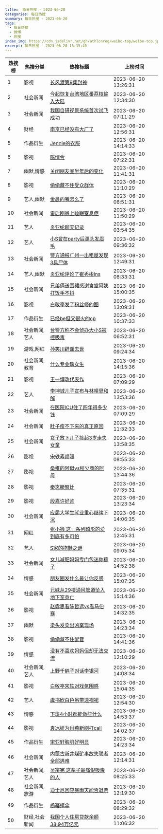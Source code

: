 ```yaml
---
title:  每日热搜 - 2023-06-20
categories: 每日热搜
summary: 每日热搜 - 2023-06-20
tags:
  - 每日热搜
  - 微博
  - 热搜
index_img: https://cdn.jsdelivr.net/gh/athlonreg/weibo-top/weibo-top.jpeg
excerpt: 每日热搜 - 2023-06-20 15:15:40
---
```


| 热搜榜 | 热搜分类 | 热搜标题 | 上榜时间 |
| --- | --- | --- | --- |
| 1 | 影视 | [长风渡第9集封神](https://s.weibo.com/weibo%3Fq%3D%2523%E9%95%BF%E9%A3%8E%E6%B8%A1%E7%AC%AC9%E9%9B%86%E5%B0%81%E7%A5%9E%2523) | 2023-06-20 13:26:31 | 
| 2 | 社会新闻 | [今起恢复台湾地区番荔枝输入大陆](https://s.weibo.com/weibo%3Fq%3D%2523%E4%BB%8A%E8%B5%B7%E6%81%A2%E5%A4%8D%E5%8F%B0%E6%B9%BE%E5%9C%B0%E5%8C%BA%E7%95%AA%E8%8D%94%E6%9E%9D%E8%BE%93%E5%85%A5%E5%A4%A7%E9%99%86%2523) | 2023-06-20 12:34:30 | 
| 3 | 社会新闻 | [我国自研视景系统首次试飞成功](https://s.weibo.com/weibo%3Fq%3D%2523%E6%88%91%E5%9B%BD%E8%87%AA%E7%A0%94%E8%A7%86%E6%99%AF%E7%B3%BB%E7%BB%9F%E9%A6%96%E6%AC%A1%E8%AF%95%E9%A3%9E%E6%88%90%E5%8A%9F%2523) | 2023-06-20 07:11:29 | 
| 4 | 财经 | [南京已经没有大厂了](https://s.weibo.com/weibo%3Fq%3D%2523%E5%8D%97%E4%BA%AC%E5%B7%B2%E7%BB%8F%E6%B2%A1%E6%9C%89%E5%A4%A7%E5%8E%82%E4%BA%86%2523) | 2023-06-20 12:56:31 | 
| 5 | 作品衍生 | [Jennie的衣服](https://s.weibo.com/weibo%3Fq%3D%2523Jennie%E7%9A%84%E8%A1%A3%E6%9C%8D%2523) | 2023-06-20 14:14:33 | 
| 6 | 影视 | [陈情令](https://s.weibo.com/weibo%3Fq%3D%2523%E9%99%88%E6%83%85%E4%BB%A4%2523) | 2023-06-20 07:22:31 | 
| 7 | 幽默,情感 | [关闭朋友圈半年后的变化](https://s.weibo.com/weibo%3Fq%3D%2523%E5%85%B3%E9%97%AD%E6%9C%8B%E5%8F%8B%E5%9C%88%E5%8D%8A%E5%B9%B4%E5%90%8E%E7%9A%84%E5%8F%98%E5%8C%96%2523) | 2023-06-20 11:41:31 | 
| 8 | 影视 | [偷偷藏不住受众群体](https://s.weibo.com/weibo%3Fq%3D%2523%E5%81%B7%E5%81%B7%E8%97%8F%E4%B8%8D%E4%BD%8F%E5%8F%97%E4%BC%97%E7%BE%A4%E4%BD%93%2523) | 2023-06-20 11:10:29 | 
| 9 | 艺人,幽默 | [金晨的嘴怎么了](https://s.weibo.com/weibo%3Fq%3D%2523%E9%87%91%E6%99%A8%E7%9A%84%E5%98%B4%E6%80%8E%E4%B9%88%E4%BA%86%2523) | 2023-06-20 08:51:31 | 
| 10 | 社会新闻 | [霍启刚患上睡眠窒息症](https://s.weibo.com/weibo%3Fq%3D%2523%E9%9C%8D%E5%90%AF%E5%88%9A%E6%82%A3%E4%B8%8A%E7%9D%A1%E7%9C%A0%E7%AA%92%E6%81%AF%E7%97%87%2523) | 2023-06-20 11:50:29 | 
| 11 | 艺人 | [炎亚纶聊天记录](https://s.weibo.com/weibo%3Fq%3D%2523%E7%82%8E%E4%BA%9A%E7%BA%B6%E8%81%8A%E5%A4%A9%E8%AE%B0%E5%BD%95%2523) | 2023-06-20 03:54:35 | 
| 12 | 艺人 | [小S曾在party后漂头发眉毛](https://s.weibo.com/weibo%3Fq%3D%2523%E5%B0%8FS%E6%9B%BE%E5%9C%A8party%E5%90%8E%E6%BC%82%E5%A4%B4%E5%8F%91%E7%9C%89%E6%AF%9B%2523) | 2023-06-20 09:36:32 | 
| 13 | 社会新闻 | [警方通报广州一出租屋发现3具尸体](https://s.weibo.com/weibo%3Fq%3D%2523%E8%AD%A6%E6%96%B9%E9%80%9A%E6%8A%A5%E5%B9%BF%E5%B7%9E%E4%B8%80%E5%87%BA%E7%A7%9F%E5%B1%8B%E5%8F%91%E7%8E%B03%E5%85%B7%E5%B0%B8%E4%BD%93%2523) | 2023-06-20 12:49:31 | 
| 14 | 艺人,幽默 | [炎亚纶评论了崔秀彬ins](https://s.weibo.com/weibo%3Fq%3D%2523%E7%82%8E%E4%BA%9A%E7%BA%B6%E8%AF%84%E8%AE%BA%E4%BA%86%E5%B4%94%E7%A7%80%E5%BD%ACins%2523) | 2023-06-20 08:33:31 | 
| 15 | 社会新闻 | [兄弟俩送围裙感谢食堂阿姨打饭手不抖](https://s.weibo.com/weibo%3Fq%3D%2523%E5%85%84%E5%BC%9F%E4%BF%A9%E9%80%81%E5%9B%B4%E8%A3%99%E6%84%9F%E8%B0%A2%E9%A3%9F%E5%A0%82%E9%98%BF%E5%A7%A8%E6%89%93%E9%A5%AD%E6%89%8B%E4%B8%8D%E6%8A%96%2523) | 2023-06-20 15:00:35 | 
| 16 | 影视 | [白敬亭发了粉丝修的图](https://s.weibo.com/weibo%3Fq%3D%2523%E7%99%BD%E6%95%AC%E4%BA%AD%E5%8F%91%E4%BA%86%E7%B2%89%E4%B8%9D%E4%BF%AE%E7%9A%84%E5%9B%BE%2523) | 2023-06-20 13:09:31 | 
| 17 | 作品衍生 | [已经be但又很火的cp](https://s.weibo.com/weibo%3Fq%3D%2523%E5%B7%B2%E7%BB%8Fbe%E4%BD%86%E5%8F%88%E5%BE%88%E7%81%AB%E7%9A%84cp%2523) | 2023-06-20 10:37:33 | 
| 18 | 社会新闻,艺人 | [台警方称不会侦办大小S被控吸毒](https://s.weibo.com/weibo%3Fq%3D%2523%E5%8F%B0%E8%AD%A6%E6%96%B9%E7%A7%B0%E4%B8%8D%E4%BC%9A%E4%BE%A6%E5%8A%9E%E5%A4%A7%E5%B0%8FS%E8%A2%AB%E6%8E%A7%E5%90%B8%E6%AF%92%2523) | 2023-06-20 06:52:31 | 
| 19 | 游戏,网红 | [孙笑川辟谣去世](https://s.weibo.com/weibo%3Fq%3D%2523%E5%AD%99%E7%AC%91%E5%B7%9D%E8%BE%9F%E8%B0%A3%E5%8E%BB%E4%B8%96%2523) | 2023-06-20 09:24:34 | 
| 20 | 社会新闻,教育 | [什么专业缺女生](https://s.weibo.com/weibo%3Fq%3D%2523%E4%BB%80%E4%B9%88%E4%B8%93%E4%B8%9A%E7%BC%BA%E5%A5%B3%E7%94%9F%2523) | 2023-06-20 14:15:36 | 
| 21 | 影视 | [王一博改代表作](https://s.weibo.com/weibo%3Fq%3D%2523%E7%8E%8B%E4%B8%80%E5%8D%9A%E6%94%B9%E4%BB%A3%E8%A1%A8%E4%BD%9C%2523) | 2023-06-20 07:09:29 | 
| 22 | 艺人 | [李坤城儿子宣布与林靖恩和解](https://s.weibo.com/weibo%3Fq%3D%2523%E6%9D%8E%E5%9D%A4%E5%9F%8E%E5%84%BF%E5%AD%90%E5%AE%A3%E5%B8%83%E4%B8%8E%E6%9E%97%E9%9D%96%E6%81%A9%E5%92%8C%E8%A7%A3%2523) | 2023-06-20 13:53:36 | 
| 23 | 社会新闻 | [在医院ICU住了四年得多少钱](https://s.weibo.com/weibo%3Fq%3D%2523%E5%9C%A8%E5%8C%BB%E9%99%A2ICU%E4%BD%8F%E4%BA%86%E5%9B%9B%E5%B9%B4%E5%BE%97%E5%A4%9A%E5%B0%91%E9%92%B1%2523) | 2023-06-20 07:09:29 | 
| 24 | 社会新闻 | [肚子瘦不下来的真正原因](https://s.weibo.com/weibo%3Fq%3D%2523%E8%82%9A%E5%AD%90%E7%98%A6%E4%B8%8D%E4%B8%8B%E6%9D%A5%E7%9A%84%E7%9C%9F%E6%AD%A3%E5%8E%9F%E5%9B%A0%2523) | 2023-06-20 11:32:33 | 
| 25 | 社会新闻 | [女子放下儿子捡起3岁走失女童](https://s.weibo.com/weibo%3Fq%3D%2523%E5%A5%B3%E5%AD%90%E6%94%BE%E4%B8%8B%E5%84%BF%E5%AD%90%E6%8D%A1%E8%B5%B73%E5%B2%81%E8%B5%B0%E5%A4%B1%E5%A5%B3%E7%AB%A5%2523) | 2023-06-20 13:58:35 | 
| 26 | 影视 | [宋轶素颜照](https://s.weibo.com/weibo%3Fq%3D%2523%E5%AE%8B%E8%BD%B6%E7%B4%A0%E9%A2%9C%E7%85%A7%2523) | 2023-06-20 08:55:33 | 
| 27 | 影视 | [桑稚的阿母vs程少商的阿母](https://s.weibo.com/weibo%3Fq%3D%2523%E6%A1%91%E7%A8%9A%E7%9A%84%E9%98%BF%E6%AF%8Dvs%E7%A8%8B%E5%B0%91%E5%95%86%E7%9A%84%E9%98%BF%E6%AF%8D%2523) | 2023-06-20 13:44:36 | 
| 28 | 影视 | [秦岚腰臀比](https://s.weibo.com/weibo%3Fq%3D%2523%E7%A7%A6%E5%B2%9A%E8%85%B0%E8%87%80%E6%AF%94%2523) | 2023-06-20 07:35:31 | 
| 29 | 影视 | [段嘉许好帅](https://s.weibo.com/weibo%3Fq%3D%2523%E6%AE%B5%E5%98%89%E8%AE%B8%E5%A5%BD%E5%B8%85%2523) | 2023-06-20 13:23:34 | 
| 30 | 社会新闻 | [应届大学生就业重心继续下沉](https://s.weibo.com/weibo%3Fq%3D%2523%E5%BA%94%E5%B1%8A%E5%A4%A7%E5%AD%A6%E7%94%9F%E5%B0%B1%E4%B8%9A%E9%87%8D%E5%BF%83%E7%BB%A7%E7%BB%AD%E4%B8%8B%E6%B2%89%2523) | 2023-06-20 14:06:35 | 
| 31 | 网红 | [张小狮 这一系列畸形的爱到底有多可怕](https://s.weibo.com/weibo%3Fq%3D%2523%E5%BC%A0%E5%B0%8F%E7%8B%AE%20%E8%BF%99%E4%B8%80%E7%B3%BB%E5%88%97%E7%95%B8%E5%BD%A2%E7%9A%84%E7%88%B1%E5%88%B0%E5%BA%95%E6%9C%89%E5%A4%9A%E5%8F%AF%E6%80%95%2523) | 2023-06-20 12:45:31 | 
| 32 | 艺人 | [S家的拖鞋之谜](https://s.weibo.com/weibo%3Fq%3D%2523S%E5%AE%B6%E7%9A%84%E6%8B%96%E9%9E%8B%E4%B9%8B%E8%B0%9C%2523) | 2023-06-20 09:05:34 | 
| 33 | 社会新闻 | [女儿减肥妈妈专门包迷你粽子](https://s.weibo.com/weibo%3Fq%3D%2523%E5%A5%B3%E5%84%BF%E5%87%8F%E8%82%A5%E5%A6%88%E5%A6%88%E4%B8%93%E9%97%A8%E5%8C%85%E8%BF%B7%E4%BD%A0%E7%B2%BD%E5%AD%90%2523) | 2023-06-20 14:52:38 | 
| 34 | 情感 | [朋友圈发什么最让你反感](https://s.weibo.com/weibo%3Fq%3D%2523%E6%9C%8B%E5%8F%8B%E5%9C%88%E5%8F%91%E4%BB%80%E4%B9%88%E6%9C%80%E8%AE%A9%E4%BD%A0%E5%8F%8D%E6%84%9F%2523) | 2023-06-20 15:07:35 | 
| 35 | 社会新闻 | [兄妹从29楼通风管道坠入地下室身亡](https://s.weibo.com/weibo%3Fq%3D%2523%E5%85%84%E5%A6%B9%E4%BB%8E29%E6%A5%BC%E9%80%9A%E9%A3%8E%E7%AE%A1%E9%81%93%E5%9D%A0%E5%85%A5%E5%9C%B0%E4%B8%8B%E5%AE%A4%E8%BA%AB%E4%BA%A1%2523) | 2023-06-20 15:14:36 | 
| 36 | 影视 | [赵露思看陈哲远vs看马伯骞](https://s.weibo.com/weibo%3Fq%3D%2523%E8%B5%B5%E9%9C%B2%E6%80%9D%E7%9C%8B%E9%99%88%E5%93%B2%E8%BF%9Cvs%E7%9C%8B%E9%A9%AC%E4%BC%AF%E9%AA%9E%2523) | 2023-06-20 14:32:35 | 
| 37 | 幽默 | [染头发染出凶案现场](https://s.weibo.com/weibo%3Fq%3D%2523%E6%9F%93%E5%A4%B4%E5%8F%91%E6%9F%93%E5%87%BA%E5%87%B6%E6%A1%88%E7%8E%B0%E5%9C%BA%2523) | 2023-06-20 14:23:34 | 
| 38 | 影视 | [偷偷藏不住配音](https://s.weibo.com/weibo%3Fq%3D%2523%E5%81%B7%E5%81%B7%E8%97%8F%E4%B8%8D%E4%BD%8F%E9%85%8D%E9%9F%B3%2523) | 2023-06-20 14:41:36 | 
| 39 | 情感 | [没有不喜欢妈妈但却无法交流](https://s.weibo.com/weibo%3Fq%3D%2523%E6%B2%A1%E6%9C%89%E4%B8%8D%E5%96%9C%E6%AC%A2%E5%A6%88%E5%A6%88%E4%BD%86%E5%8D%B4%E6%97%A0%E6%B3%95%E4%BA%A4%E6%B5%81%2523) | 2023-06-20 12:10:29 | 
| 40 | 社会新闻,艺人 | [上野千鹤子对话李银河](https://s.weibo.com/weibo%3Fq%3D%2523%E4%B8%8A%E9%87%8E%E5%8D%83%E9%B9%A4%E5%AD%90%E5%AF%B9%E8%AF%9D%E6%9D%8E%E9%93%B6%E6%B2%B3%2523) | 2023-06-20 14:08:34 | 
| 41 | 影视 | [白敬亭宋轶对戏氛围感](https://s.weibo.com/weibo%3Fq%3D%2523%E7%99%BD%E6%95%AC%E4%BA%AD%E5%AE%8B%E8%BD%B6%E5%AF%B9%E6%88%8F%E6%B0%9B%E5%9B%B4%E6%84%9F%2523) | 2023-06-20 15:04:35 | 
| 42 | 艺人 | [虞书欣白色吊带透视裙](https://s.weibo.com/weibo%3Fq%3D%2523%E8%99%9E%E4%B9%A6%E6%AC%A3%E7%99%BD%E8%89%B2%E5%90%8A%E5%B8%A6%E9%80%8F%E8%A7%86%E8%A3%99%2523) | 2023-06-20 12:54:30 | 
| 43 | 情感 | [下班4小时都能做些什么](https://s.weibo.com/weibo%3Fq%3D%2523%E4%B8%8B%E7%8F%AD4%E5%B0%8F%E6%97%B6%E9%83%BD%E8%83%BD%E5%81%9A%E4%BA%9B%E4%BB%80%E4%B9%88%2523) | 2023-06-20 14:53:37 | 
| 44 | 影视 | [袁冰妍为肖燕新剧打call](https://s.weibo.com/weibo%3Fq%3D%2523%E8%A2%81%E5%86%B0%E5%A6%8D%E4%B8%BA%E8%82%96%E7%87%95%E6%96%B0%E5%89%A7%E6%89%93call%2523) | 2023-06-20 14:02:37 | 
| 45 | 作品衍生 | [宋亚轩胸肌好明显](https://s.weibo.com/weibo%3Fq%3D%2523%E5%AE%8B%E4%BA%9A%E8%BD%A9%E8%83%B8%E8%82%8C%E5%A5%BD%E6%98%8E%E6%98%BE%2523) | 2023-06-20 14:23:34 | 
| 46 | 社会新闻 | [内蒙古新井煤矿事故失联者全部遇难](https://s.weibo.com/weibo%3Fq%3D%2523%E5%86%85%E8%92%99%E5%8F%A4%E6%96%B0%E4%BA%95%E7%85%A4%E7%9F%BF%E4%BA%8B%E6%95%85%E5%A4%B1%E8%81%94%E8%80%85%E5%85%A8%E9%83%A8%E9%81%87%E9%9A%BE%2523) | 2023-06-20 12:14:31 | 
| 47 | 社会新闻,艺人 | [吴宗宪 这辈子最痛恨吸毒的人](https://s.weibo.com/weibo%3Fq%3D%2523%E5%90%B4%E5%AE%97%E5%AE%AA%20%E8%BF%99%E8%BE%88%E5%AD%90%E6%9C%80%E7%97%9B%E6%81%A8%E5%90%B8%E6%AF%92%E7%9A%84%E4%BA%BA%2523) | 2023-06-20 08:25:33 | 
| 48 | 社会新闻,旅游 | [迪士尼回应暴雨天能否退票](https://s.weibo.com/weibo%3Fq%3D%2523%E8%BF%AA%E5%A3%AB%E5%B0%BC%E5%9B%9E%E5%BA%94%E6%9A%B4%E9%9B%A8%E5%A4%A9%E8%83%BD%E5%90%A6%E9%80%80%E7%A5%A8%2523) | 2023-06-20 12:19:30 | 
| 49 | 作品衍生 | [杨幂撑伞](https://s.weibo.com/weibo%3Fq%3D%2523%E6%9D%A8%E5%B9%82%E6%92%91%E4%BC%9E%2523) | 2023-06-20 08:29:32 | 
| 50 | 财经,社会新闻 | [我国个人住房贷款余额38.94万亿元](https://s.weibo.com/weibo%3Fq%3D%2523%E6%88%91%E5%9B%BD%E4%B8%AA%E4%BA%BA%E4%BD%8F%E6%88%BF%E8%B4%B7%E6%AC%BE%E4%BD%99%E9%A2%9D38.94%E4%B8%87%E4%BA%BF%E5%85%83%2523) | 2023-06-20 11:06:32 | 
